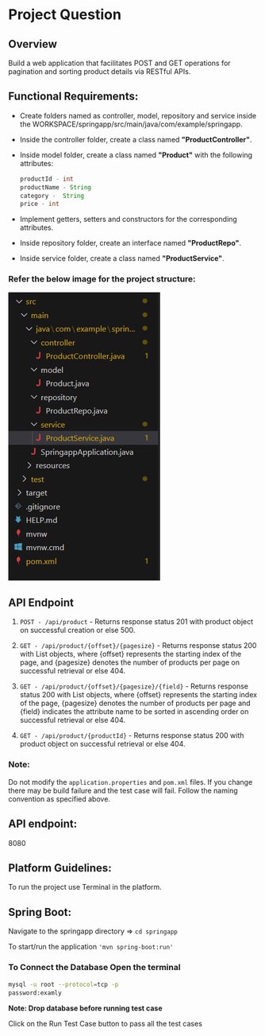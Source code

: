 # Project Question

## Overview

Build a web application that facilitates POST and GET operations for pagination and sorting product details via RESTful APIs.

## Functional Requirements:

- Create folders named as controller, model, repository and service inside the WORKSPACE/springapp/src/main/java/com/example/springapp.

- Inside the controller folder, create a class named **"ProductController"**.

- Inside model folder, create a class named **"Product"** with the following attributes:

  ```java
  productId - int
  productName - String
  category -  String
  price - int
  ```

- Implement getters, setters and constructors for the corresponding attributes.

- Inside repository folder, create an interface named **"ProductRepo"**.

- Inside service folder, create a class named **"ProductService"**.

### Refer the below image for the project structure:

![alt text](image.png)

## API Endpoint

1. `POST - /api/product` - Returns response status 201 with product object on successful creation or else 500.

1. `GET - /api/product/{offset}/{pagesize}` - Returns response status 200 with List<Product> objects, where {offset} represents the starting index of the page, and {pagesize} denotes the number of products per page on successful retrieval or else 404.

1. `GET - /api/product/{offset}/{pagesize}/{field}` - Returns response status 200 with List<Product> objects, where {offset} represents the starting index of the page, {pagesize} denotes the number of products per page and {field} indicates the attribute name to be sorted in ascending order on successful retrieval or else 404.

1. `GET - /api/product/{productId}` - Returns response status 200 with product object on successful retrieval or else 404.

### Note:

Do not modify the `application.properties` and `pom.xml` files. If you change there may be build failure and the test case will fail. Follow the naming convention as specified above.

## API endpoint:

8080

## Platform Guidelines:

To run the project use Terminal in the platform.

## Spring Boot:

Navigate to the springapp directory => `cd springapp`

To start/run the application `'mvn spring-boot:run'`

### To Connect the Database Open the terminal

```sh
mysql -u root --protocol=tcp -p
password:examly
```

**Note: Drop database before running test case**

Click on the Run Test Case button to pass all the test cases
